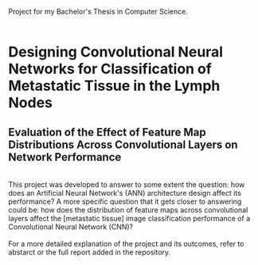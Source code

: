 Project for my Bachelor's Thesis in Computer Science.
</br>
</br>
# Designing Convolutional Neural Networks for Classification of Metastatic Tissue in the Lymph Nodes
## Evaluation of the Effect of Feature Map Distributions Across Convolutional Layers on Network Performance
</br>
This project was developed to answer to some extent the question: how does an Artificial Neural Network's (ANN) architecture design affect its performance? 
A more specific question that it gets closer to answering could be: how does the distribution of feature maps across convolutional layers affect the [metastatic tissue] image classification performance of a Convolutional Neural Network (CNN)?
</br>
</br>
For a more detailed explanation of the project and its outcomes, refer to abstarct or the full report added in the repository. 
